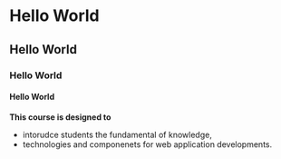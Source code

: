 # Hello World
## Hello World
### Hello World
#### Hello World

**This course is designed to** 
- intorudce students the fundamental of knowledge, 
- technologies and componenets for web application developments.
